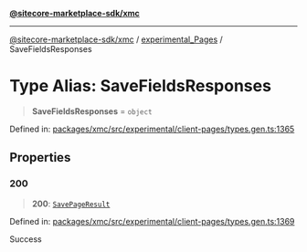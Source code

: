 [**@sitecore-marketplace-sdk/xmc**](../../../../README.md)

***

[@sitecore-marketplace-sdk/xmc](../../../../README.md) / [experimental\_Pages](../README.md) / SaveFieldsResponses

# Type Alias: SaveFieldsResponses

> **SaveFieldsResponses** = `object`

Defined in: [packages/xmc/src/experimental/client-pages/types.gen.ts:1365](https://github.com/Sitecore/marketplace-sdk/blob/main/packages/xmc/src/experimental/client-pages/types.gen.ts#L1365)

## Properties

### 200

> **200**: [`SavePageResult`](SavePageResult.md)

Defined in: [packages/xmc/src/experimental/client-pages/types.gen.ts:1369](https://github.com/Sitecore/marketplace-sdk/blob/main/packages/xmc/src/experimental/client-pages/types.gen.ts#L1369)

Success
